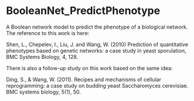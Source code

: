 BooleanNet_PredictPhenotype
===========================

A Boolean network model to predict the phenotype of a biological network. The reference to this work is here:

Shen, L., Chepelev, I., Liu, J. and Wang, W. (2010) Prediction of quantitative phenotypes based on genetic networks: a case study in yeast sporulation, BMC Systems Biology, 4, 128.

There is also a follow-up study on this work based on the same idea:

Ding, S., & Wang, W. (2011). Recipes and mechanisms of cellular reprogramming: a case study on budding yeast Saccharomyces cerevisiae. BMC systems biology, 5(1), 50.

